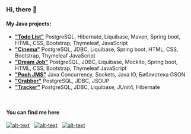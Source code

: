### Hi, there 👋

<h4>My Java projects:</h4>

<ul>
  <li>
    <strong><a href="https://github.com/ValeraDanilov/job4j_todo">"Todo List"</a></strong> PostgreSQL, Hibernate, Liquibase, Maven, Spring boot, HTML, CSS, Bootstrap, Thymeleaf, JavaScript
  </li>
  <li>
    <strong><a href="https://github.com/ValeraDanilov/job4j_cinema">"Cinema"</a></strong> PostgreSQL, JDBC, Liquibase, Spring boot, HTML, CSS, Bootstrap, Thymeleaf JavaScript
  </li>
  <li>
    <strong><a href="https://github.com/ValeraDanilov/job4j_dreamjob">"Dream Job"</a></strong> PostgreSQL, JDBC, Liquibase, Mockito, Spring boot, HTML, CSS, Bootstrap, Thymeleaf JavaScript
  </li>
  <li>
    <strong><a href="https://github.com/ValeraDanilov/job4j_pooh">"Pooh JMS"</a></strong> Java Concurrency, Sockets, Java IO, Библиотека GSON
  </li>
  <li>
    <strong><a href="https://github.com/ValeraDanilov/job4j_grabber">"Grabber"</a></strong> PostgreSQL, JDBC, JSOUP
  </li>
  <li>
    <strong><a href="https://github.com/ValeraDanilov/job4j_tracker">"Tracker"</a></strong> PostgreSQL, JDBC, Liquibase, JUnit4, Hibernate
  </li>
</ul>
<br>

<h4>You can find me here</h4>

[![alt-text](https://img.shields.io/badge/-linkedin-283e4a?style=flat&logo=linkedin&logoColor=white)](https://www.linkedin.com/in/valera-danilov-009a82209)&nbsp;&nbsp;
[![alt-text](https://img.shields.io/badge/-telegram-grey?style=flat&logo=telegram&logoColor=white)](https://t.me/delfiyets)&nbsp;&nbsp;
[![alt-text](https://img.shields.io/badge/@%20email-005FED?style=flat&logo=mail&logoColor=white)](mailto:delfiyets@gmail.com)&nbsp;&nbsp;
